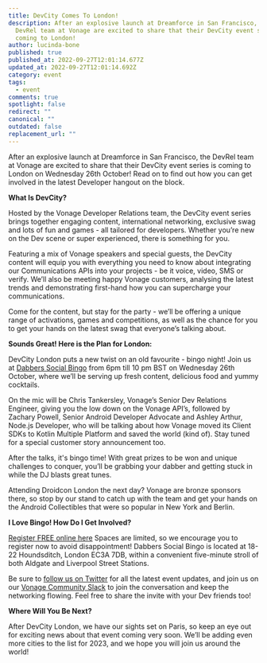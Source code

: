 ```yaml
---
title: DevCity Comes To London!
description: After an explosive launch at Dreamforce in San Francisco, the
  DevRel team at Vonage are excited to share that their DevCity event series is
  coming to London!
author: lucinda-bone
published: true
published_at: 2022-09-27T12:01:14.677Z
updated_at: 2022-09-27T12:01:14.692Z
category: event
tags:
  - event
comments: true
spotlight: false
redirect: ""
canonical: ""
outdated: false
replacement_url: ""
---
```

After an explosive launch at Dreamforce in San Francisco, the DevRel team at Vonage are excited to share that their DevCity event series is coming to London on Wednesday 26th October! Read on to find out how you can get involved in the latest Developer hangout on the block.

**What Is DevCity?**

Hosted by the Vonage Developer Relations team, the DevCity event series brings together engaging content, international networking, exclusive swag and lots of fun and games - all tailored for developers. Whether you’re new on the Dev scene or super experienced, there is something for you. 

Featuring a mix of Vonage speakers and special guests, the DevCity content will equip you with everything you need to know about integrating our Communications APIs into your projects - be it voice, video, SMS or verify. We’ll also be meeting happy Vonage customers, analysing the latest trends and demonstrating first-hand how you can supercharge your communications. 

Come for the content, but stay for the party - we’ll be offering a unique range of activations, games and competitions, as well as the chance for you to get your hands on the latest swag that everyone’s talking about. 

**Sounds Great! Here is the Plan for London:**

DevCity London puts a new twist on an old favourite - bingo night! Join us at [Dabbers Social Bingo](https://dabbers.bingo/) from 6pm till 10 pm BST on Wednesday 26th October, where we’ll be serving up fresh content, delicious food and yummy cocktails. 

On the mic will be Chris Tankersley, Vonage’s Senior Dev Relations Engineer, giving you the low down on the Vonage API’s, followed by Zachary Powell, Senior Android Developer Advocate and Ashley Arthur, Node.js Developer, who will be talking about how Vonage moved its Client SDKs to Kotlin Multiple Platform and saved the world (kind of). Stay tuned for a special customer story announcement too. 

After the talks, it's bingo time! With great prizes to be won and unique challenges to conquer, you’ll be grabbing your dabber and getting stuck in while the DJ blasts great tunes.

Attending Droidcon London the next day? Vonage are bronze sponsors there, so stop by our stand to catch up with the team and get your hands on the Android Collectibles that were so popular in New York and Berlin.

**I Love Bingo! How Do I Get Involved?**

[Register FREE online here](https://events.vonage.com/event/192e9dfd-a405-4dbd-8ad9-6f96e0eda9b6/summary) Spaces are limited, so we encourage you to register now to avoid disappointment! Dabbers Social Bingo is located at 18-22 Houndsditch, London EC3A 7DB, within a convenient five-minute stroll of both Aldgate and Liverpool Street Stations.

Be sure to [follow us on Twitter](https://twitter.com/VonageDev) [](https://twitter.com/VonageDev)for all the latest event updates, and join us on our [Vonage Community Slack](https://developer.vonage.com/slack) to join the conversation and keep the networking flowing. Feel free to share the invite with your Dev friends too!

**Where Will You Be Next?**

After DevCity London, we have our sights set on Paris, so keep an eye out for exciting news about that event coming very soon. We’ll be adding even more cities to the list for 2023, and we hope you will join us around the world!